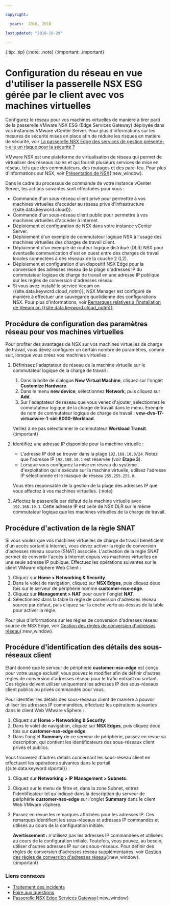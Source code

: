 ```yaml
---

copyright:

  years:  2016, 2018

lastupdated: "2018-10-29"

---
```


{:tip: .tip}
{:note: .note}
{:important: .important}

# Configuration du réseau en vue d'utiliser la passerelle NSX ESG gérée par le client avec vos machines virtuelles

Configurez le réseau pour vos machines virtuelles de manière à tirer parti de la passerelle VMware NSX ESG (Edge Services Gateway) déployée dans vos instances VMware vCenter Server. Pour plus d'informations sur les mesures de sécurité mises en place afin de réduire les risques en matière de sécurité, voir [La passerelle NSX Edge des services de gestion présente-t-elle un risque pour la sécurité ?](../vmonic/faq.html#does-the-management-services-nsx-edge-pose-a-security-risk-)

VMware NSX est une plateforme de virtualisation de réseau qui permet de virtualiser des réseaux isolés et qui fournit plusieurs services de
mise en réseau, tels que des commutateurs, des routages et des pare-feu. Pour plus d'informations sur NSX, voir [Présentation de NSX](https://pubs.vmware.com/NSX-62/topic/com.vmware.nsx-cross-vcenter-install.doc/GUID-10944155-28FF-46AA-AF56-7357E2F20AF4.html){:new_window}.

Dans le cadre du processus de commande de votre instance vCenter Server, les actions suivantes sont effectuées pour vous :
* Commande d'un sous-réseau client privé pour permettre à vos machines virtuelles d'accéder au réseau privé d'infrastructure {{site.data.keyword.cloud}}.
* Commande d'un sous-réseau client public pour permettre à vos machines virtuelles d'accéder à Internet.
* Déploiement et configuration de NSX dans votre instance vCenter Server.
* Déploiement d'un exemple de commutateur logique NSX à l'usage des machines virtuelles des charges de travail client.
* Déploiement d'un exemple de routeur logique distribué (DLR) NSX pour éventuelle communication d'est en ouest entre des charges de travail locales connectées à des réseaux de la couche 2 (L2).
* Déploiement et configuration d'un dispositif NSX Edge pour la conversion des adresses réseau de la plage d'adresses IP du
commutateur logique de charge de travail en une adresse IP publique sur les règles de conversion d'adresses réseau.
* Si vous avez installé le service Veeam on {{site.data.keyword.cloud_notm}}, NSX Manager est configuré de manière à effectuer une sauvegarde quotidienne des configurations NSX. Pour plus d'informations, voir [Remarques relatives à l'installation de Veeam on {{site.data.keyword.cloud_notm}}](../services/veeam_considerations.html#considerations-when-you-install-veeam-on-ibm-cloud).

## Procédure de configuration des paramètres réseau pour vos machines virtuelles

Pour profiter des avantages de NSX sur vos machines virtuelles de charge de travail, vous devez configurer un certain nombre de paramètres, comme suit, lorsque vous créez vos machines virtuelles :

1. Définissez l'adaptateur de réseau de la machine virtuelle sur le commutateur logique de la charge de travail :
   1. Dans la boîte de dialogue **New Virtual Machine**, cliquez sur l'onglet **Customize Hardware**.
   2. Dans le menu **new device**, sélectionnez **Network**, puis cliquez sur **Add**.
   3. Sur l'adaptateur de réseau que vous venez d'ajouter, sélectionnez le commutateur logique de la charge de travail dans le menu. Exemple de nom de commutateur logique de charge de travail :
   **vxw-dvs-17-virtualwire-1-sid-6000-Workload**.

   Veillez à ne pas sélectionner le commutateur **Workload Transit**.
   {:important}

2. Identifiez une adresse IP disponible pour la machine virtuelle :
   *  L'adresse IP doit se trouver dans la plage `192.168.10.0/24`. Notez que l'adresse IP `192.168.10.1` est réservée (voir **Etape 3**).
   *  Lorsque vous configurez la mise en réseau du système d'exploitation qui s'exécute sur la machine virtuelle, utilisez l'adresse IP sélectionnée et le masque de réseau
   `255.255.255.0`.

   Vous êtes responsable de la gestion de la plage des adresses IP que vous affectez à vos machines virtuelles.
   {:note}

3. Affectez la passerelle par défaut de la machine virtuelle avec `192.168.10.1`. Cette adresse IP est celle de NSX DLR sur le même commutateur logique que les machines virtuelles de la charge de travail.

## Procédure d'activation de la règle SNAT

Si vous voulez que vos machines virtuelles de charge de travail bénéficient d'un accès sortant à Internet, vous devez activer la règle de conversion d'adresses réseau source (SNAT) associée. L'activation de la règle SNAT permet de convertir l'accès à Internet depuis vos machines virtuelles en une seule adresse IP publique. Effectuez les opérations suivantes sur le client VMware vSphere Web Client :

1. Cliquez sur **Home > Networking & Security**.
2. Dans le volet de navigation, cliquez sur **NSX Edges**, puis cliquez deux fois sur le serveur de périphérie nommé **customer-nsx-edge**.
3. Cliquez sur **Management > NAT** pour ouvrir l'onglet **NAT**.
4. Sélectionnez dans la table la règle de conversion d'adresses réseau source par défaut, puis cliquez sur la coche verte au-dessus de la table pour activer la règle.

Pour plus d'informations sur les règles de conversion d'adresses réseau source de NSX Edge, voir [Gestion des règles de conversion d'adresses réseau](https://pubs.vmware.com/NSX-62/topic/com.vmware.nsx.admin.doc/GUID-5896D8CF-20E0-4691-A9EB-83AFD9D36AFD.html){:new_window}.

## Procédure d'identification des détails des sous-réseaux client

Etant donné que le serveur de périphérie **customer-nsx-edge** est conçu pour votre usage exclusif, vous pouvez le modifier afin de définir d'autres règles de conversion d'adresses réseau pour le trafic entrant ou sortant. Ces règles doivent utiliser uniquement les adresses IP des sous-réseaux client publics ou privés commandés pour vous.

Pour identifier les détails des sous-réseaux client de manière à pouvoir utiliser les adresses IP commandées, effectuez les opérations suivantes dans le client Web VMware vSphere :

1. Cliquez sur **Home > Networking & Security**.
2. Dans le volet de navigation, cliquez sur **NSX Edges**, puis cliquez deux fois sur **customer-nsx-edge edge**.
3. Dans l'onglet **Summary** de ce serveur de périphérie, passez en revue sa description, qui contient les identificateurs des sous-réseaux client privés et publics.

Vous trouverez d'autres détails concernant les sous-réseau client en effectuant les opérations suivantes dans le portail	{{site.data.keyword.slportal}} :

1. Cliquez sur **Networking > IP Management > Subnets**.
2. Cliquez sur le menu de filtre et, dans la zone Subnet, entrez l'identificateur tel qu'indiqué dans la description du serveur de périphérie **customer-nsx-edge** sur l'onglet **Summary** dans le client Web VMware vSphere.
3. Passez en revue les remarques affichées pour les adresses IP. Ces remarques identifient les sous-réseaux et adresses IP commandés et utilisés au cours de la configuration initiale.

   **Avertissement :** n'utilisez pas les adresses IP commandées et utilisées au cours de la configuration initiale. Toutefois, vous pouvez, au besoin, utiliser d'autres
   adresses IP sur ces sous-réseaux. Pour définir des règles de conversion d'adresses réseau supplémentaires, voir [Gestion des règles de conversion d'adresses réseau](https://pubs.vmware.com/NSX-62/topic/com.vmware.nsx.admin.doc/GUID-5896D8CF-20E0-4691-A9EB-83AFD9D36AFD.html){:new_window}.
   {:important}

### Liens connexes

* [Traitement des incidents](../vcenter/vcenter_chg_impact.html)
* [Foire aux questions](../vmonic/faq.html)
* [Passerelle NSX Edge Services Gateway](https://www.ibm.com/cloud/garage/architectures/implementation/virtualization_nsx){:new_window}
